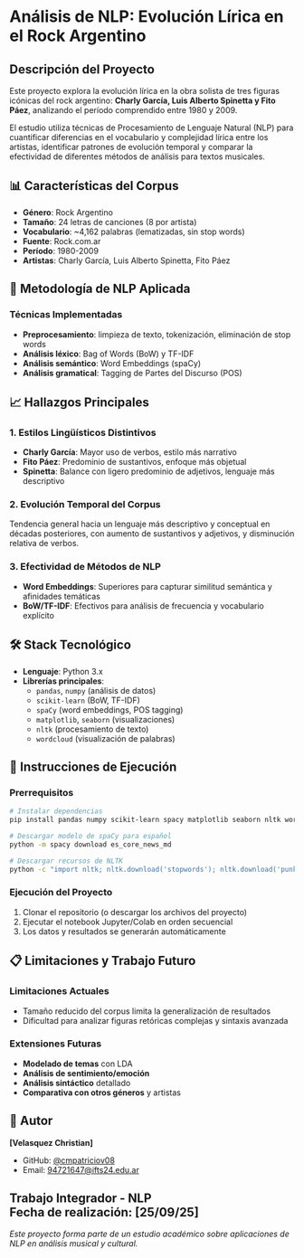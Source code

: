 
# Análisis de NLP: Evolución Lírica en el Rock Argentino

## Descripción del Proyecto

Este proyecto explora la evolución lírica en la obra solista de tres figuras icónicas del rock argentino: **Charly García, Luis Alberto Spinetta y Fito Páez**, analizando el período comprendido entre 1980 y 2009.

El estudio utiliza técnicas de Procesamiento de Lenguaje Natural (NLP) para cuantificar diferencias en el vocabulario y complejidad lírica entre los artistas, identificar patrones de evolución temporal y comparar la efectividad de diferentes métodos de análisis para textos musicales.

## 📊 Características del Corpus

- **Género**: Rock Argentino
- **Tamaño**: 24 letras de canciones (8 por artista)
- **Vocabulario**: ~4,162 palabras (lematizadas, sin stop words)
- **Fuente**: Rock.com.ar
- **Período**: 1980-2009
- **Artistas**: Charly García, Luis Alberto Spinetta, Fito Páez

## 🔬 Metodología de NLP Aplicada

### Técnicas Implementadas
- **Preprocesamiento**: limpieza de texto, tokenización, eliminación de stop words
- **Análisis léxico**: Bag of Words (BoW) y TF-IDF
- **Análisis semántico**: Word Embeddings (spaCy)
- **Análisis gramatical**: Tagging de Partes del Discurso (POS)

## 📈 Hallazgos Principales

### 1. Estilos Lingüísticos Distintivos
- **Charly García**: Mayor uso de verbos, estilo más narrativo
- **Fito Páez**: Predominio de sustantivos, enfoque más objetual
- **Spinetta**: Balance con ligero predominio de adjetivos, lenguaje más descriptivo

### 2. Evolución Temporal del Corpus
Tendencia general hacia un lenguaje más descriptivo y conceptual en décadas posteriores, con aumento de sustantivos y adjetivos, y disminución relativa de verbos.

### 3. Efectividad de Métodos de NLP
- **Word Embeddings**: Superiores para capturar similitud semántica y afinidades temáticas
- **BoW/TF-IDF**: Efectivos para análisis de frecuencia y vocabulario explícito

## 🛠️ Stack Tecnológico

- **Lenguaje**: Python 3.x
- **Librerías principales**: 
  - `pandas`, `numpy` (análisis de datos)
  - `scikit-learn` (BoW, TF-IDF)
  - `spaCy` (word embeddings, POS tagging)
  - `matplotlib`, `seaborn` (visualizaciones)
  - `nltk` (procesamiento de texto)
  - `wordcloud` (visualización de palabras)

## 🚀 Instrucciones de Ejecución

### Prerrequisitos
```bash
# Instalar dependencias
pip install pandas numpy scikit-learn spacy matplotlib seaborn nltk wordcloud

# Descargar modelo de spaCy para español
python -m spacy download es_core_news_md

# Descargar recursos de NLTK
python -c "import nltk; nltk.download('stopwords'); nltk.download('punkt')"
```

### Ejecución del Proyecto
1. Clonar el repositorio (o descargar los archivos del proyecto)
2. Ejecutar el notebook Jupyter/Colab en orden secuencial
3. Los datos y resultados se generarán automáticamente

## 📋 Limitaciones y Trabajo Futuro

### Limitaciones Actuales
- Tamaño reducido del corpus limita la generalización de resultados
- Dificultad para analizar figuras retóricas complejas y sintaxis avanzada

### Extensiones Futuras
- **Modelado de temas** con LDA
- **Análisis de sentimiento/emoción**
- **Análisis sintáctico** detallado
- **Comparativa con otros géneros** y artistas

## 👤 Autor

**[Velasquez Christian]**  
- GitHub: [@cmpatriciov08](https://github.com/cmpatriciov08-collab)
- Email: 94721647@ifts24.edu.ar

**Trabajo Integrador - NLP**  
Fecha de realización: [25/09/25]
---

*Este proyecto forma parte de un estudio académico sobre aplicaciones de NLP en análisis musical y cultural.*





